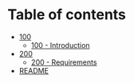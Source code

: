 # Table of contents

* [100](README.md)
  * [100 - Introduction](100/README.md)
* [200](200/README.md)
  * [200 - Requirements](200/200-requirements.md)
* [README](<README (1).md>)
